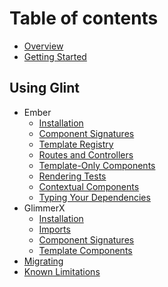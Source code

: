 # Table of contents

- [Overview](overview.md)
- [Getting Started](getting-started.md)

## Using Glint

- Ember
  - [Installation](ember/installation.md)
  - [Component Signatures](ember/component-signatures.md)
  - [Template Registry](ember/template-registry.md)
  - [Routes and Controllers](ember/routes-and-controllers.md)
  - [Template-Only Components](ember/template-only-components.md)
  - [Rendering Tests](ember/rendering-tests.md)
  - [Contextual Components](ember/contextual-components.md)
  - [Typing Your Dependencies](ember/typing-your-dependencies.md)
- GlimmerX
  - [Installation](glimmerx/installation.md)
  - [Imports](glimmerx/imports.md)
  - [Component Signatures](glimmerx/signatures.md)
  - [Template Components](glimmerx/template-components.md)
- [Migrating](migrating.md)
- [Known Limitations](known-limitations.md)
